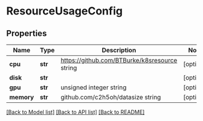# ResourceUsageConfig

## Properties
Name | Type | Description | Notes
------------ | ------------- | ------------- | -------------
**cpu** | **str** | https://github.com/BTBurke/k8sresource string | [optional] 
**disk** | **str** |  | [optional] 
**gpu** | **str** | unsigned integer string | [optional] 
**memory** | **str** | github.com/c2h5oh/datasize string | [optional] 

[[Back to Model list]](../README.md#documentation-for-models) [[Back to API list]](../README.md#documentation-for-api-endpoints) [[Back to README]](../README.md)


